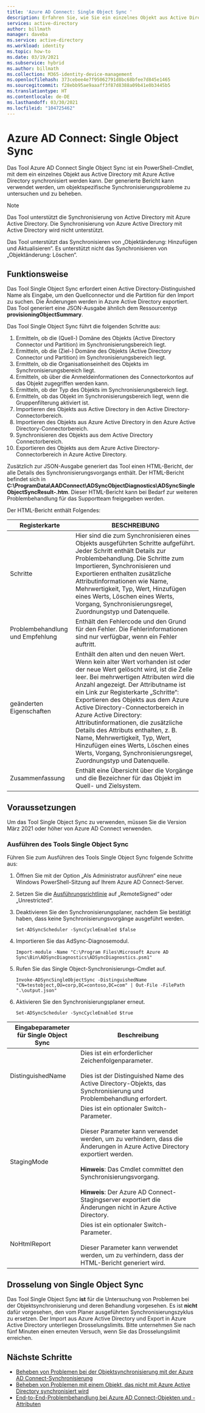 ```yaml
---
title: 'Azure AD Connect: Single Object Sync '
description: Erfahren Sie, wie Sie ein einzelnes Objekt aus Active Directory zur Problembehandlung mit Azure AD synchronisieren können.
services: active-directory
author: billmath
manager: daveba
ms.service: active-directory
ms.workload: identity
ms.topic: how-to
ms.date: 03/19/2021
ms.subservice: hybrid
ms.author: billmath
ms.collection: M365-identity-device-management
ms.openlocfilehash: 373cebee4e7f95062791d8bc68bfee7d845e1465
ms.sourcegitcommit: f28ebb95ae9aaaff3f87d8388a09b41e0b3445b5
ms.translationtype: HT
ms.contentlocale: de-DE
ms.lasthandoff: 03/30/2021
ms.locfileid: "104725462"
---
```

# <a name="azure-ad-connect-single-object-sync"></a>Azure AD Connect: Single Object Sync 

Das Tool Azure AD Connect Single Object Sync ist ein PowerShell-Cmdlet, mit dem ein einzelnes Objekt aus Active Directory mit Azure Active Directory synchronisiert werden kann. Der generierte Bericht kann verwendet werden, um objektspezifische Synchronisierungsprobleme zu untersuchen und zu beheben. 

> [!NOTE]
> Das Tool unterstützt die Synchronisierung von Active Directory mit Azure Active Directory. Die Synchronisierung von Azure Active Directory mit Active Directory wird nicht unterstützt. 
>
> Das Tool unterstützt das Synchronisieren von „Objektänderung: Hinzufügen und Aktualisieren“. Es unterstützt nicht das Synchronisieren von „Objektänderung: Löschen“. 

## <a name="how-it-works"></a>Funktionsweise
Das Tool Single Object Sync erfordert einen Active Directory-Distinguished Name als Eingabe, um den Quellconnector und die Partition für den Import zu suchen. Die Änderungen werden in Azure Active Directory exportiert. Das Tool generiert eine JSON-Ausgabe ähnlich dem Ressourcentyp **provisioningObjectSummary**. 

Das Tool Single Object Sync führt die folgenden Schritte aus: 

 1. Ermitteln, ob die (Quell-) Domäne des Objekts (Active Directory Connector und Partition) im Synchronisierungsbereich liegt. 
 2. Ermitteln, ob die (Ziel-) Domäne des Objekts (Active Directory Connector und Partition) im Synchronisierungsbereich liegt. 
 3. Ermitteln, ob die Organisationseinheit des Objekts im Synchronisierungsbereich liegt. 
 4. Ermitteln, ob über die Anmeldeinformationen des Connectorkontos auf das Objekt zugegriffen werden kann. 
 5. Ermitteln, ob der Typ des Objekts im Synchronisierungsbereich liegt. 
 6. Ermitteln, ob das Objekt im Synchronisierungsbereich liegt, wenn die Gruppenfilterung aktiviert ist. 
 7. Importieren des Objekts aus Active Directory in den Active Directory-Connectorbereich. 
 8. Importieren des Objekts aus Azure Active Directory in den Azure Active Directory-Connectorbereich. 
 9. Synchronisieren des Objekts aus dem Active Directory Connectorbereich. 
 10. Exportieren des Objekts aus dem Azure Active Directory-Connectorbereich in Azure Active Directory. 

Zusätzlich zur JSON-Ausgabe generiert das Tool einen HTML-Bericht, der alle Details des Synchronisierungsvorgangs enthält. Der HTML-Bericht befindet sich in **C:\ProgramData\AADConnect\ADSyncObjectDiagnostics\ADSyncSingleObjectSyncResult-<date>.htm**. Dieser HTML-Bericht kann bei Bedarf zur weiteren Problembehandlung für das Supportteam freigegeben werden. 

Der HTML-Bericht enthält Folgendes: 

|Registerkarte|BESCHREIBUNG|
|-----|-----|
|Schritte|Hier sind die zum Synchronisieren eines Objekts ausgeführten Schritte aufgeführt. Jeder Schritt enthält Details zur Problembehandlung. Die Schritte zum Importieren, Synchronisieren und Exportieren enthalten zusätzliche Attributinformationen wie Name, Mehrwertigkeit, Typ, Wert, Hinzufügen eines Werts, Löschen eines Werts, Vorgang, Synchronisierungsregel, Zuordnungstyp und Datenquelle.| 
|Problembehandlung und Empfehlung|Enthält den Fehlercode und den Grund für den Fehler. Die Fehlerinformationen sind nur verfügbar, wenn ein Fehler auftritt.| 
|geänderten Eigenschaften|Enthält den alten und den neuen Wert. Wenn kein alter Wert vorhanden ist oder der neue Wert gelöscht wird, ist die Zelle leer. Bei mehrwertigen Attributen wird die Anzahl angezeigt. Der Attributname ist ein Link zur Registerkarte „Schritte“: Exportieren des Objekts aus dem Azure Active Directory-Connectorbereich in Azure Active Directory: Attributinformationen, die zusätzliche Details des Attributs enthalten, z. B. Name, Mehrwertigkeit, Typ, Wert, Hinzufügen eines Werts, Löschen eines Werts, Vorgang, Synchronisierungsregel, Zuordnungstyp und Datenquelle.| 
|Zusammenfassung|Enthält eine Übersicht über die Vorgänge und die Bezeichner für das Objekt im Quell- und Zielsystem.| 

## <a name="prerequisites"></a>Voraussetzungen 

Um das Tool Single Object Sync zu verwenden, müssen Sie die Version März 2021 oder höher von Azure AD Connect verwenden. 

### <a name="run-the-single-object-sync-tool"></a>Ausführen des Tools Single Object Sync 

Führen Sie zum Ausführen des Tools Single Object Sync folgende Schritte aus: 

 1. Öffnen Sie mit der Option „Als Administrator ausführen“ eine neue Windows PowerShell-Sitzung auf Ihrem Azure AD Connect-Server. 

 2. Setzen Sie die [Ausführungsrichtlinie](https://docs.microsoft.com/powershell/module/microsoft.powershell.security/set-executionpolicy) auf „RemoteSigned“ oder „Unrestricted“. 

 3. Deaktivieren Sie den Synchronisierungsplaner, nachdem Sie bestätigt haben, dass keine Synchronisierungsvorgänge ausgeführt werden. 

     `Set-ADSyncScheduler -SyncCycleEnabled $false` 

 4. Importieren Sie das AdSync-Diagnosemodul. 

     `Import-module -Name "C:\Program Files\Microsoft Azure AD Sync\Bin\ADSyncDiagnostics\ADSyncDiagnostics.psm1"` 

 5. Rufen Sie das Single Object-Synchronisierungs-Cmdlet auf. 

     `Invoke-ADSyncSingleObjectSync -DistinguishedName "CN=testobject,OU=corp,DC=contoso,DC=com" | Out-File -FilePath ".\output.json"` 

 6. Aktivieren Sie den Synchronisierungsplaner erneut. 

     `Set-ADSyncScheduler -SyncCycleEnabled $true`

|Eingabeparameter für Single Object Sync|Beschreibung| 
|-----|----|
|DistinguishedName|Dies ist ein erforderlicher Zeichenfolgenparameter. </br></br>Dies ist der Distinguished Name des Active Directory-Objekts, das Synchronisierung und Problembehandlung erfordert.| 
|StagingMode|Dies ist ein optionaler Switch-Parameter.</br></br>Dieser Parameter kann verwendet werden, um zu verhindern, dass die Änderungen in Azure Active Directory exportiert werden.</br></br>**Hinweis**: Das Cmdlet committet den Synchronisierungsvorgang. </br></br>**Hinweis**: Der Azure AD Connect-Stagingserver exportiert die Änderungen nicht in Azure Active Directory.|
|NoHtmlReport|Dies ist ein optionaler Switch-Parameter.</br></br>Dieser Parameter kann verwendet werden, um zu verhindern, dass der HTML-Bericht generiert wird. 

## <a name="single-object-sync-throttling"></a>Drosselung von Single Object Sync 

Das Tool Single Object Sync **ist** für die Untersuchung von Problemen bei der Objektsynchronisierung und deren Behandlung vorgesehen. Es ist **nicht** dafür vorgesehen, den vom Planer ausgeführten Synchronisierungszyklus zu ersetzen. Der Import aus Azure Active Directory und Export in Azure Active Directory unterliegen Drosselungslimits. Bitte unternehmen Sie nach fünf Minuten einen erneuten Versuch, wenn Sie das Drosselungslimit erreichen. 

## <a name="next-steps"></a>Nächste Schritte
- [Beheben von Problemen bei der Objektsynchronisierung mit der Azure AD Connect-Synchronisierung](tshoot-connect-objectsync.md)
- [Beheben von Problemen mit einem Objekt, das nicht mit Azure Active Directory synchronisiert wird](tshoot-connect-object-not-syncing.md)
- [End-to-End-Problembehandlung bei Azure AD Connect-Objekten und -Attributen](https://docs.microsoft.com/troubleshoot/azure/active-directory/troubleshoot-aad-connect-objects-attributes)
